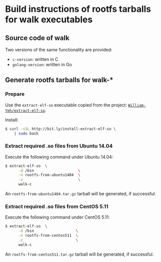 Build instructions of rootfs tarballs for walk executables
===



## Source code of walk

Two versions of the same functionality are provided:

 - `c-version`: written in C
 - `golang-version`: written in Go



## Generate rootfs tarballs for walk-*


### Prepare

Use the `extract-elf-so` executable copied from the project: [`William-Yeh/extract-elf-so`](https://github.com/William-Yeh/extract-elf-so).

Install:

```bash
$ curl -sSL http://bit.ly/install-extract-elf-so \
    | sudo bash
```

### Extract required .so files from Ubuntu 14.04

Execute the following command under Ubuntu 14.04:

```bash
$ extract-elf-so  \
      -d /bin                    \
      -n rootfs-from-ubuntu1404  \
      -z                         \
      walk-c
```

An `rootfs-from-ubuntu1404.tar.gz` tarball will be generated, if successful.


### Extract required .so files from CentOS 5.11

Execute the following command under CentOS 5.11:

```bash
$ extract-elf-so  \
      -d /bin                   \
      -n rootfs-from-centos511  \
      -z                        \
      walk-c
```

An `rootfs-from-centos511.tar.gz` tarball will be generated, if successful.

